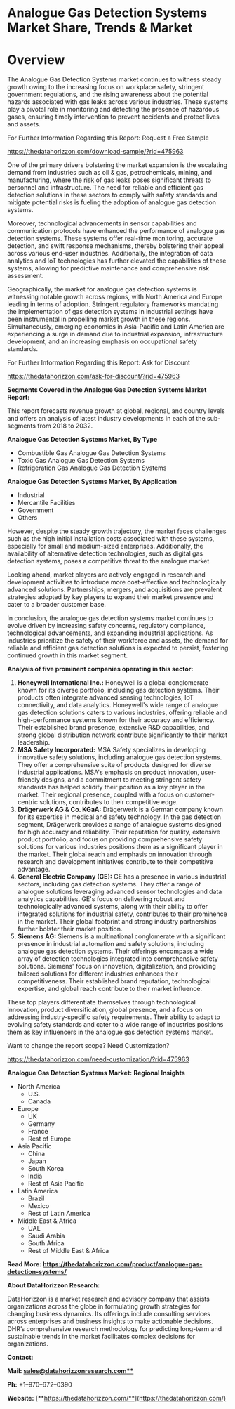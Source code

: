 ﻿# **Analogue Gas Detection Systems Market Share, Trends & Market** 
# **Overview**

The Analogue Gas Detection Systems market continues to witness steady growth owing to the increasing focus on workplace safety, stringent government regulations, and the rising awareness about the potential hazards associated with gas leaks across various industries. These systems play a pivotal role in monitoring and detecting the presence of hazardous gases, ensuring timely intervention to prevent accidents and protect lives and assets.

For Further Information Regarding this Report: Request a Free Sample

<https://thedatahorizzon.com/download-sample/?rid=475963>

One of the primary drivers bolstering the market expansion is the escalating demand from industries such as oil & gas, petrochemicals, mining, and manufacturing, where the risk of gas leaks poses significant threats to personnel and infrastructure. The need for reliable and efficient gas detection solutions in these sectors to comply with safety standards and mitigate potential risks is fueling the adoption of analogue gas detection systems.

Moreover, technological advancements in sensor capabilities and communication protocols have enhanced the performance of analogue gas detection systems. These systems offer real-time monitoring, accurate detection, and swift response mechanisms, thereby bolstering their appeal across various end-user industries. Additionally, the integration of data analytics and IoT technologies has further elevated the capabilities of these systems, allowing for predictive maintenance and comprehensive risk assessment.

Geographically, the market for analogue gas detection systems is witnessing notable growth across regions, with North America and Europe leading in terms of adoption. Stringent regulatory frameworks mandating the implementation of gas detection systems in industrial settings have been instrumental in propelling market growth in these regions. Simultaneously, emerging economies in Asia-Pacific and Latin America are experiencing a surge in demand due to industrial expansion, infrastructure development, and an increasing emphasis on occupational safety standards.

For Further Information Regarding this Report: Ask for Discount

<https://thedatahorizzon.com/ask-for-discount/?rid=475963>

**Segments Covered in the Analogue Gas Detection Systems Market Report:**

This report forecasts revenue growth at global, regional, and country levels and offers an analysis of latest industry developments in each of the sub-segments from 2018 to 2032.

**Analogue Gas Detection Systems Market, By Type**

- Combustible Gas Analogue Gas Detection Systems
- Toxic Gas Analogue Gas Detection Systems
- Refrigeration Gas Analogue Gas Detection Systems

**Analogue Gas Detection Systems Market, By Application**

- Industrial
- Mercantile Facilities
- Government
- Others

However, despite the steady growth trajectory, the market faces challenges such as the high initial installation costs associated with these systems, especially for small and medium-sized enterprises. Additionally, the availability of alternative detection technologies, such as digital gas detection systems, poses a competitive threat to the analogue market.

Looking ahead, market players are actively engaged in research and development activities to introduce more cost-effective and technologically advanced solutions. Partnerships, mergers, and acquisitions are prevalent strategies adopted by key players to expand their market presence and cater to a broader customer base.

In conclusion, the analogue gas detection systems market continues to evolve driven by increasing safety concerns, regulatory compliance, technological advancements, and expanding industrial applications. As industries prioritize the safety of their workforce and assets, the demand for reliable and efficient gas detection solutions is expected to persist, fostering continued growth in this market segment.



**Analysis of five prominent companies operating in this sector:**

1. **Honeywell International Inc.:** Honeywell is a global conglomerate known for its diverse portfolio, including gas detection systems. Their products often integrate advanced sensing technologies, IoT connectivity, and data analytics. Honeywell's wide range of analogue gas detection solutions caters to various industries, offering reliable and high-performance systems known for their accuracy and efficiency. Their established brand presence, extensive R&D capabilities, and strong global distribution network contribute significantly to their market leadership.
1. **MSA Safety Incorporated:** MSA Safety specializes in developing innovative safety solutions, including analogue gas detection systems. They offer a comprehensive suite of products designed for diverse industrial applications. MSA's emphasis on product innovation, user-friendly designs, and a commitment to meeting stringent safety standards has helped solidify their position as a key player in the market. Their regional presence, coupled with a focus on customer-centric solutions, contributes to their competitive edge.
1. **Drägerwerk AG & Co. KGaA:** Drägerwerk is a German company known for its expertise in medical and safety technology. In the gas detection segment, Drägerwerk provides a range of analogue systems designed for high accuracy and reliability. Their reputation for quality, extensive product portfolio, and focus on providing comprehensive safety solutions for various industries positions them as a significant player in the market. Their global reach and emphasis on innovation through research and development initiatives contribute to their competitive advantage.
1. **General Electric Company (GE):** GE has a presence in various industrial sectors, including gas detection systems. They offer a range of analogue solutions leveraging advanced sensor technologies and data analytics capabilities. GE's focus on delivering robust and technologically advanced systems, along with their ability to offer integrated solutions for industrial safety, contributes to their prominence in the market. Their global footprint and strong industry partnerships further bolster their market position.
1. **Siemens AG:** Siemens is a multinational conglomerate with a significant presence in industrial automation and safety solutions, including analogue gas detection systems. Their offerings encompass a wide array of detection technologies integrated into comprehensive safety solutions. Siemens' focus on innovation, digitalization, and providing tailored solutions for different industries enhances their competitiveness. Their established brand reputation, technological expertise, and global reach contribute to their market influence.

These top players differentiate themselves through technological innovation, product diversification, global presence, and a focus on addressing industry-specific safety requirements. Their ability to adapt to evolving safety standards and cater to a wide range of industries positions them as key influencers in the analogue gas detection systems market.



Want to change the report scope? Need Customization?

<https://thedatahorizzon.com/need-customization/?rid=475963>

**Analogue Gas Detection Systems Market:** **Regional Insights**

- North America
  - U.S.
  - Canada
- Europe
  - UK
  - Germany
  - France
  - Rest of Europe
- Asia Pacific
  - China
  - Japan
  - South Korea
  - India
  - Rest of Asia Pacific
- Latin America
  - Brazil
  - Mexico
  - Rest of Latin America
- Middle East & Africa
  - UAE
  - Saudi Arabia
  - South Africa
  - Rest of Middle East & Africa

**Read More: https://thedatahorizzon.com/product/analogue-gas-detection-systems/**

**About DataHorizzon Research:**

DataHorizzon is a market research and advisory company that assists organizations across the globe in formulating growth strategies for changing business dynamics. Its offerings include consulting services across enterprises and business insights to make actionable decisions. DHR’s comprehensive research methodology for predicting long-term and sustainable trends in the market facilitates complex decisions for organizations.

**Contact:**

**Mail: [sales@datahorizzonresearch.com**](mailto:sales@datahorizzonresearch.com)**

**Ph:** +1–970–672–0390

**Website:** [**https://thedatahorizzon.com/**](https://thedatahorizzon.com/)


